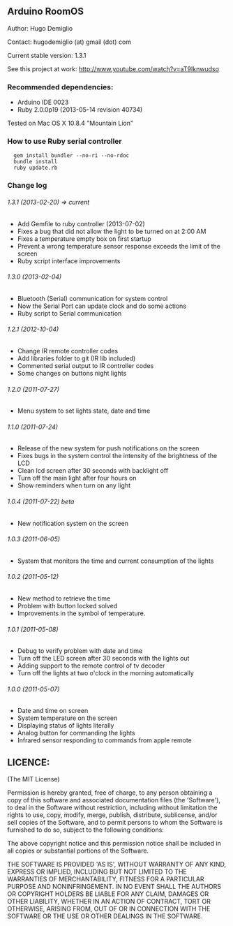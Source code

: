 Arduino RoomOS
--------------

Author: Hugo Demiglio

Contact: hugodemiglio (at) gmail (dot) com

Current stable version: 1.3.1

See this project at work: http://www.youtube.com/watch?v=aT9Iknwudso

### Recommended dependencies:
- Arduino IDE 0023
- Ruby 2.0.0p19 (2013-05-14 revision 40734)

Tested on Mac OS X 10.8.4 "Mountain Lion"

### How to use Ruby serial controller

```shell
  gem install bundler --no-ri --no-rdoc
  bundle install
  ruby update.rb
```

### Change log

###### 1.3.1 (2013-02-20) => current
- Add Gemfile to ruby controller (2013-07-02)
- Fixes a bug that did not allow the light to be turned on at 2:00 AM
- Fixes a temperature empty box on first startup
- Prevent a wrong temperature sensor response exceeds the limit of the screen
- Ruby script interface improvements

###### 1.3.0 (2013-02-04)
- Bluetooth (Serial) communication for system control
- Now the Serial Port can update clock and do some actions
- Ruby script to Serial communication

###### 1.2.1 (2012-10-04)
- Change IR remote controller codes
- Add libraries folder to git (IR lib included)
- Commented serial output to IR controller codes
- Some changes on buttons night lights

###### 1.2.0 (2011-07-27)
- Menu system to set lights state, date and time

###### 1.1.0 (2011-07-24)
- Release of the new system for push notifications on the screen
- Fixes bugs in the system control the intensity of the brightness of the LCD
- Clean lcd screen after 30 seconds with backlight off
- Turn off the main light after four hours on
- Show reminders when turn on any light

###### 1.0.4 (2011-07-22) beta
- New notification system on the screen

###### 1.0.3 (2011-06-05)
- System that monitors the time and current consumption of the lights

###### 1.0.2 (2011-05-12)
- New method to retrieve the time
- Problem with button locked solved
- Improvements in the symbol of temperature.

###### 1.0.1 (2011-05-08)
- Debug to verify problem with date and time
- Turn off the LED screen after 30 seconds with the lights out
- Adding support to the remote control of tv decoder
- Turn off the lights at two o'clock in the morning automatically

###### 1.0.0 (2011-05-07)
- Date and time on screen
- System temperature on the screen
- Displaying status of lights literally
- Analog button for commanding the lights
- Infrared sensor responding to commands from apple remote

LICENCE:
--------

(The MIT License)

Permission is hereby granted, free of charge, to any person obtaining
a copy of this software and associated documentation files (the
'Software'), to deal in the Software without restriction, including
without limitation the rights to use, copy, modify, merge, publish,
distribute, sublicense, and/or sell copies of the Software, and to
permit persons to whom the Software is furnished to do so, subject to
the following conditions:

The above copyright notice and this permission notice shall be
included in all copies or substantial portions of the Software.

THE SOFTWARE IS PROVIDED 'AS IS', WITHOUT WARRANTY OF ANY KIND,
EXPRESS OR IMPLIED, INCLUDING BUT NOT LIMITED TO THE WARRANTIES OF
MERCHANTABILITY, FITNESS FOR A PARTICULAR PURPOSE AND NONINFRINGEMENT.
IN NO EVENT SHALL THE AUTHORS OR COPYRIGHT HOLDERS BE LIABLE FOR ANY
CLAIM, DAMAGES OR OTHER LIABILITY, WHETHER IN AN ACTION OF CONTRACT,
TORT OR OTHERWISE, ARISING FROM, OUT OF OR IN CONNECTION WITH THE
SOFTWARE OR THE USE OR OTHER DEALINGS IN THE SOFTWARE.